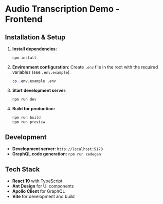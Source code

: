 # Audio Transcription Demo - Frontend

## Installation & Setup

1. **Install dependencies:**
   ```bash
   npm install
   ```

2. **Environment configuration:**
   Create `.env` file in the root with the required variables (see `.env.example`).
   ```bash
   cp .env.example .env
   ```

3. **Start development server:**
   ```bash
   npm run dev
   ```

4. **Build for production:**
   ```bash
   npm run build
   npm run preview
   ```

## Development

- **Development server:** `http://localhost:5173`
- **GraphQL code generation:** `npm run codegen`


## Tech Stack

- **React 19** with TypeScript
- **Ant Design** for UI components
- **Apollo Client** for GraphQL
- **Vite** for development and build
